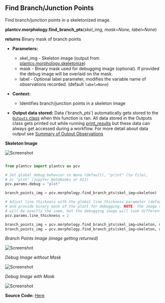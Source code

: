 ## Find Branch/Junction Points 

Find branch/junction points in a skeletonized image. 

**plantcv.morphology.find_branch_pts**(*skel_img, mask=None, label=None*)

**returns** Binary mask of branch points 

- **Parameters:**
    - skel_img - Skeleton image (output from [plantcv.morphology.skeletonize](skeletonize.md))
    - mask     - Binary mask used for debugging image (optional). If provided the debug image will be overlaid on the mask.
    - label    - Optional label parameter, modifies the variable name of observations recorded. (default `label=None`)
- **Context:**
    - Identifies branch/junction points in a skeleton image
    
- **Output data stored:** Data ('branch_pts') 
    automatically gets stored to the [`Outputs` class](outputs.md) when this function is ran. 
    All data stored in the Outputs class gets printed out while running [print_results](print_results.md) but
    these data can always get accessed during a workflow. For more detail about data output see 
    [Summary of Output Observations](output_measurements.md#summary-of-output-observations)

**Skeleton Image**

![Screenshot](img/documentation_images/find_branch_pts/skeleton_image.jpg)

```python

from plantcv import plantcv as pcv

# Set global debug behavior to None (default), "print" (to file), 
# or "plot" (Jupyter Notebooks or X11)
pcv.params.debug = "plot"

branch_points_img = pcv.morphology.find_branch_pts(skel_img=skeleton)

# Adjust line thickness with the global line thickness parameter (default = 5),
# and provide binary mask of the plant for debugging. NOTE: the image returned
# will be exactly the same, but the debugging image will look different. 
pcv.params.line_thickness = 2

branch_points_img = pcv.morphology.find_branch_pts(skel_img=skeleton, mask=None)
branch_points_img = pcv.morphology.find_branch_pts(skel_img=skeleton, mask=plant_mask, label="rep1")

```

*Branch Points Image (image getting returned)*

![Screenshot](img/documentation_images/find_branch_pts/branch_pts.jpg)

*Debug Image without Mask*

![Screenshot](img/documentation_images/find_branch_pts/branch_pts_debug.jpg)

*Debug Image with Mask*

![Screenshot](img/documentation_images/find_branch_pts/branch_pts_debug_mask.jpg)

**Source Code:** [Here](https://github.com/danforthcenter/plantcv/blob/master/plantcv/plantcv/morphology/find_branch_pts.py)
